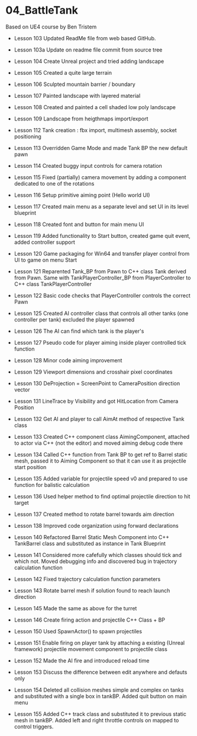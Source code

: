 # 04_BattleTank
Based on UE4 course by Ben Tristem

* Lesson 103
Updated ReadMe file from web based GitHub.

* Lesson 103a
Update on readme file commit from source tree

* Lesson 104
Create Unreal project and tried adding landscape

* Lesson 105
Created a quite large terrain

* Lesson 106
Sculpted mountain barrier / boundary

* Lesson 107
Painted landscape with layered material

* Lesson 108
Created and painted a cell shaded low poly landscape

* Lesson 109
Landscape from heigthmaps import/export

* Lesson 112
Tank creation : fbx import, multimesh assembly, socket positioning

* Lesson 113
Overridden Game Mode and made Tank BP the new default pawn

* Lesson 114
Created buggy input controls for camera rotation

* Lesson 115
Fixed (partially) camera movement by adding a component dedicated to one of the rotations

* Lesson 116
Setup primitive aiming point (Hello world UI)

* Lesson 117
Created main menu as a separate level and set UI in its level blueprint

* Lesson 118
Created font and button for main menu UI

* Lesson 119
Added functionality to Start button, created game quit event, added controller support

* Lesson 120
Game packaging for Win64 and transfer player control from UI to game on menu Start

* Lesson 121
Reparented Tank_BP from Pawn to C++ class Tank derived from Pawn. Same with TankPlayerController_BP from PlayerController to C++ class TankPlayerController

* Lesson 122
Basic code checks that PlayerController controls the correct Pawn

* Lesson 125
Created AI controller class that controls all other tanks (one controller per tank) excluded the player spawned

* Lesson 126
The AI can find which tank is the player's

* Lesson 127
Pseudo code for player aiming inside player controlled tick function

* Lesson 128
Minor code aiming improvement

* Lesson 129
Viewport dimensions and crosshair pixel coordinates

* Lesson 130
DeProjection = ScreenPoint to CameraPosition direction vector

* Lesson 131
LineTrace by Visibility and got HitLocation from Camera Position

* Lesson 132
Get AI and player to call AimAt method of respective Tank class

* Lesson 133
Created C++ component class AimingComponent, attached to actor via C++ (not the editor) and moved aiming debug code there

* Lesson 134
Called C++ function from Tank BP to get ref to Barrel static mesh, passed it to Aiming Component so that it can use it as projectile start position

* Lesson 135
Added variable for projectile speed v0 and prepared to use function for balistic calculation

* Lesson 136
Used helper method to find optimal projectile direction to hit target

* Lesson 137
Created method to rotate barrel towards aim direction

* Lesson 138
Improved code organization using forward declarations

* Lesson 140
Refactored Barrel Static Mesh Component into C++ TankBarrel class and substituted as instance in Tank Blueprint

* Lesson 141
Considered more cafefully which classes should tick and which not. Moved debugging info and discovered bug in trajectory calculation function

* Lesson 142
Fixed trajectory calculation function parameters

* Lesson 143
Rotate barrel mesh if solution found to reach launch direction

* Lesson 145
Made the same as above for the turret

* Lesson 146
Create firing action and projectile C++ Class + BP

* Lesson 150
Used SpawnActor() to spawn projectiles

* Lesson 151
Enable firing on player tank by attaching a existing (Unreal framework) projectile movement component to projectile class

* Lesson 152
Made the AI fire and introduced reload time

* Lesson 153
Discuss the difference between edit anywhere and defauts only

* Lesson 154
Deleted all collision meshes simple and complex on tanks and substituted with a single box in tankBP. Added quit button on main menu

* Lesson 155
Added C++ track class and substituted it to previous static mesh in tankBP. Added left and right throttle controls on mapped to control triggers.